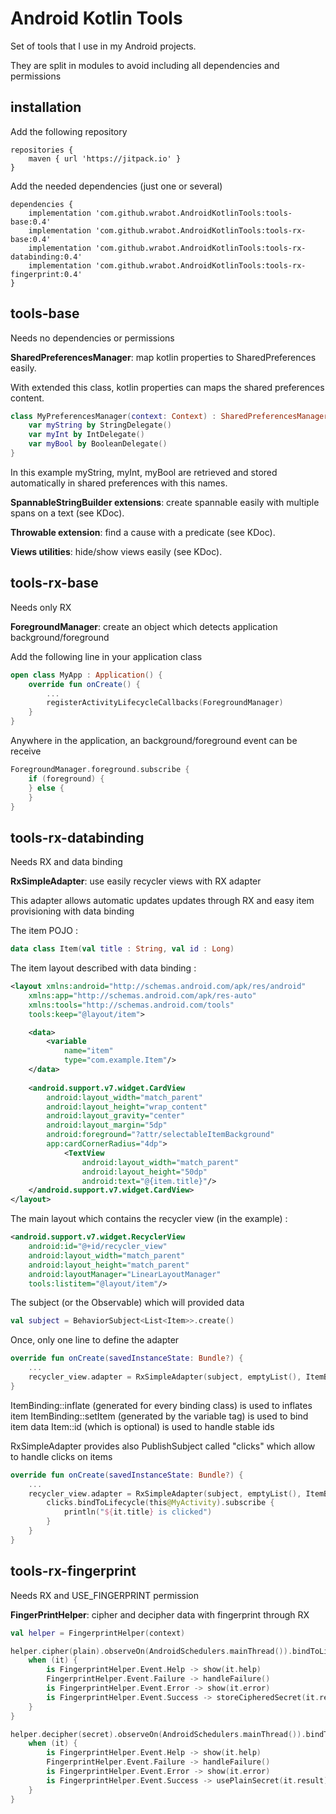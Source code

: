 # Android Kotlin Tools

Set of tools that I use in my Android projects.

They are split in modules to avoid including all dependencies and permissions

## installation

Add the following repository

    repositories {
        maven { url 'https://jitpack.io' }
    }
    
Add the needed dependencies (just one or several)

    dependencies {
        implementation 'com.github.wrabot.AndroidKotlinTools:tools-base:0.4'
        implementation 'com.github.wrabot.AndroidKotlinTools:tools-rx-base:0.4'
        implementation 'com.github.wrabot.AndroidKotlinTools:tools-rx-databinding:0.4'
        implementation 'com.github.wrabot.AndroidKotlinTools:tools-rx-fingerprint:0.4'
    }
    
## tools-base
Needs no dependencies or permissions

**SharedPreferencesManager**: map kotlin properties to SharedPreferences easily.

With extended this class, kotlin properties can maps the shared preferences content.
```kotlin
class MyPreferencesManager(context: Context) : SharedPreferencesManager(context.getSharedPreferences("SharedPrefs", Context.MODE_PRIVATE)) {
    var myString by StringDelegate()
    var myInt by IntDelegate()
    var myBool by BooleanDelegate()
}
```

In this example myString, myInt, myBool are retrieved and stored automatically in shared preferences with this names.

**SpannableStringBuilder extensions**: create spannable easily with multiple spans on a text (see KDoc).

**Throwable extension**: find a cause with a predicate (see KDoc).

**Views utilities**: hide/show views easily (see KDoc).

## tools-rx-base
Needs only RX

**ForegroundManager**: create an object which detects application background/foreground

Add the following line in your application class
```kotlin
open class MyApp : Application() {
    override fun onCreate() {
        ...
        registerActivityLifecycleCallbacks(ForegroundManager)
    }
}
```

Anywhere in the application, an background/foreground event can be receive 
```kotlin
ForegroundManager.foreground.subscribe {
    if (foreground) {
    } else { 
    }
}
```

## tools-rx-databinding
Needs RX and data binding

**RxSimpleAdapter**: use easily recycler views with RX adapter

This adapter allows automatic updates updates through RX and easy item provisioning with data binding 

The item POJO :
```kotlin
data class Item(val title : String, val id : Long)  
```

The item layout described with data binding :
```xml
<layout xmlns:android="http://schemas.android.com/apk/res/android"
    xmlns:app="http://schemas.android.com/apk/res-auto"
    xmlns:tools="http://schemas.android.com/tools"
    tools:keep="@layout/item">

    <data>
        <variable
            name="item"
            type="com.example.Item"/>
    </data>
    
    <android.support.v7.widget.CardView
        android:layout_width="match_parent"
        android:layout_height="wrap_content"
        android:layout_gravity="center"
        android:layout_margin="5dp"
        android:foreground="?attr/selectableItemBackground"
        app:cardCornerRadius="4dp">
            <TextView
                android:layout_width="match_parent"
                android:layout_height="50dp"
                android:text="@{item.title}"/>
    </android.support.v7.widget.CardView>
</layout>
```
The main layout which contains the recycler view (in the example) :
```xml
<android.support.v7.widget.RecyclerView
    android:id="@+id/recycler_view"
    android:layout_width="match_parent"
    android:layout_height="match_parent"
    android:layoutManager="LinearLayoutManager"
    tools:listitem="@layout/item"/>
```

The subject (or the Observable) which will provided data
```kotlin
val subject = BehaviorSubject<List<Item>>.create()
```

Once, only one line to define the adapter
```kotlin
override fun onCreate(savedInstanceState: Bundle?) {
    ...
    recycler_view.adapter = RxSimpleAdapter(subject, emptyList(), ItemBinding::inflate, ItemBinding::setItem, Item::id)
}
```

ItemBinding::inflate (generated for every binding class) is used to inflates item
ItemBinding::setItem (generated by the variable tag) is used to bind item data
Item::id (which is optional) is used to handle stable ids

RxSimpleAdapter provides also PublishSubject called "clicks" which allow to handle clicks on items 
```kotlin
override fun onCreate(savedInstanceState: Bundle?) {
    ...
    recycler_view.adapter = RxSimpleAdapter(subject, emptyList(), ItemBinding::inflate, ItemBinding::setItem, Item::id).apply {
        clicks.bindToLifecycle(this@MyActivity).subscribe {
            println("${it.title} is clicked")
        }
    }
}
```

## tools-rx-fingerprint
Needs RX and USE_FINGERPRINT permission

**FingerPrintHelper**: cipher and decipher data with fingerprint through RX


```kotlin
val helper = FingerprintHelper(context)
```

```kotlin
helper.cipher(plain).observeOn(AndroidSchedulers.mainThread()).bindToLifecycle(this).subscribe {
    when (it) {
        is FingerprintHelper.Event.Help -> show(it.help)
        FingerprintHelper.Event.Failure -> handleFailure()
        is FingerprintHelper.Event.Error -> show(it.error)
        is FingerprintHelper.Event.Success -> storeCipheredSecret(it.result)
    }
}
```

```kotlin
helper.decipher(secret).observeOn(AndroidSchedulers.mainThread()).bindToLifecycle(this).subscribe {
    when (it) {
        is FingerprintHelper.Event.Help -> show(it.help)
        FingerprintHelper.Event.Failure -> handleFailure()
        is FingerprintHelper.Event.Error -> show(it.error)
        is FingerprintHelper.Event.Success -> usePlainSecret(it.result)
    }
}
```

